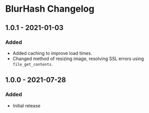 # BlurHash Changelog

## 1.0.1 - 2021-01-03
### Added
- Added caching to improve load times.
- Changed method of resizing image, resolving SSL errors using `file_get_contents`.


## 1.0.0 - 2021-07-28
### Added
- Initial release
